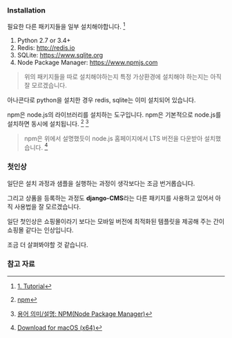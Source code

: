 ### Installation

필요한 다른 패키지들을 일부 설치해야합니다. [^intro]

1. Python 2.7 or 3.4+
2. Redis: <http://redis.io>
3. SQLite: <https://www.sqlite.org>
4. Node Package Manager: <https://www.npmjs.com>

> 위의 패키지들을 따로 설치해야하는지 특정 가상환경에 설치해야 하는지는 아직 잘 모르겠습니다. 

아나콘다로 python을 설치한 경우 redis, sqlite는 이미 설치되어 있습니다. 

npm은 node.js의 라이브러리를 설치하는 도구입니다. npm은 기본적으로 node.js를 설치하면 동시에 설치됩니다. [^npmjs] [^azure0777]

> npm은 위에서 설명했듯이 node.js 홈페이지에서 LTS 버전을 다운받아 설치했습니다. [^nodejs]

### 첫인상

일단은 설치 과정과 샘플을 실행하는 과정이 생각보다는 조금 번거롭습니다. 

그리고 상품을 등록하는 과정도 **django-CMS**라는 다른 패키지를 사용하고 있어서 아직 사용법을 잘 모르겠습니다. 

일단 첫인상은 쇼핑몰이라기 보다는 모바일 버전에 최적화된 템플릿을 제공해 주는 간이 쇼핑몰 같다는 인상입니다. 

조금 더 살펴봐야할 것 같습니다. 

### 참고 자료

[^index]: [Django SHOP documentation](https://django-shop.readthedocs.io/en/latest/index.html)

[^intro]: [1. Tutorial](https://django-shop.readthedocs.io/en/latest/tutorial/intro.html)

[^azure0777]: [용어 의미/설명: NPM(Node Package Manager)](http://blog.naver.com/PostView.nhn?blogId=azure0777&logNo=220824611799&categoryNo=0&parentCategoryNo=0&viewDate=&currentPage=1&postListTopCurrentPage=1&from=postView)

[^npmjs]: [npm](https://www.npmjs.com)

[^nodejs]: [Download for macOS (x64)](https://nodejs.org/en/)